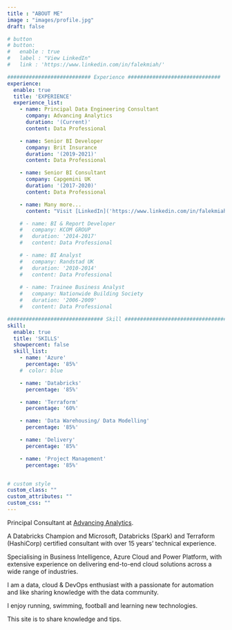 ```yaml
---
title : "ABOUT ME"
image : "images/profile.jpg"
draft: false

# button
# button:
#   enable : true
#   label : "View LinkedIn"
#   link : 'https://www.linkedin.com/in/falekmiah/'

########################### Experience ##############################
experience:
  enable: true
  title: 'EXPERIENCE'
  experience_list:
    - name: Principal Data Engineering Consultant
      company: Advancing Analytics
      duration: '(Current)'
      content: Data Professional

    - name: Senior BI Developer
      company: Brit Insurance 
      duration: '(2019-2021)'
      content: Data Professional

    - name: Senior BI Consultant
      company: Capgemini UK
      duration: '(2017-2020)'
      content: Data Professional

    - name: Many more...
      content: "Visit [LinkedIn]('https://www.linkedin.com/in/falekmiah/') for more information"

    # - name: BI & Report Developer
    #   company: KCOM GROUP
    #   duration: '2014-2017'
    #   content: Data Professional

    # - name: BI Analyst
    #   company: Randstad UK
    #   duration: '2010-2014'
    #   content: Data Professional
    
    # - name: Trainee Business Analyst
    #   company: Nationwide Building Society
    #   duration: '2006-2009'
    #   content: Data Professional

############################### Skill #################################
skill:
  enable: true
  title: 'SKILLS'
  showpercent: false
  skill_list:
    - name: 'Azure'
      percentage: '85%'
    #  color: blue

    - name: 'Databricks'
      percentage: '85%'

    - name: 'Terraform'
      percentage: '60%'

    - name: 'Data Warehousing/ Data Modelling'
      percentage: '85%'

    - name: 'Delivery'
      percentage: '85%'

    - name: 'Project Management'
      percentage: '85%'


# custom style
custom_class: "" 
custom_attributes: "" 
custom_css: ""
---
```


Principal Consultant at [Advancing Analytics](https://www.advancinganalytics.co.uk/). <br>

A Databricks Champion and Microsoft, Databricks (Spark) and Terraform (HashiCorp) certified consultant with over 15 years’ technical experience. <br>

Specialising in Business Intelligence, Azure Cloud and Power Platform, with extensive experience on delivering end-to-end cloud solutions across a wide range of industries. <br>

I am a data, cloud & DevOps enthusiast with a passionate for automation and like sharing knowledge with the data community.  <br>

I enjoy running, swimming, football and learning new technologies. <br>

This site is to share knowledge and tips. <br>